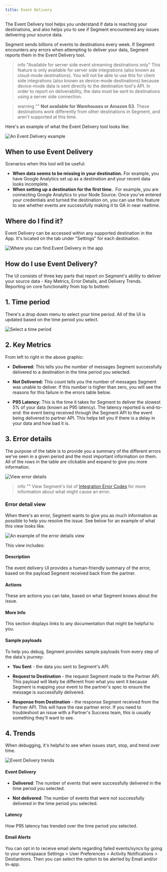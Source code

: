 ```yaml
---
title: Event Delivery
---
```


The Event Delivery tool helps you understand if data is reaching your destinations, and also helps you to see if Segment encountered any issues delivering your source data. 

Segment sends billions of events to destinations every week. If Segment encounters any errors when attempting to deliver your data, Segment reports them in the Event Delivery tool.

> info "Available for server side event streaming destinations only"
> This feature is only available for server side integrations (also known as cloud-mode destinations). You will not be able to use this for client side integrations (also known as device-mode destinations) because device-mode data is sent directly to the destination tool's API. In order to report on deliverability, the data must be sent to destinations using a server side connection. 

> warning ""
> **Not available for Warehouses or Amazon S3**. These destinations work differently from other destinations in Segment, and aren't supported at this time.

Here's an example of what the Event Delivery tool looks like:

![An Event Delivery example](images/edelivery_jXaoBuF6.png)

## When to use Event Delivery

Scenarios when this tool will be useful: 

- **When data seems to be missing in your destination.**
  For example, you have Google Analytics set up as a destination and your recent data looks incomplete.
- **When setting up a destination for the first time.** 
  For example, you are connecting Google Analytics to your Node Source. Once you've entered your credentials and turned the destination on, you can use this feature to see whether events are successfully making it to GA in near realtime. 

## Where do I find it? 

Event Delivery can be accessed within any supported destination in the App. It's located on the tab under "Settings" for each destination. 

![Where you can find Event Delivery in the app](images/find-edelivery.png)


## How do I use Event Delivery?

The UI consists of three key parts that report on Segment's ability to deliver your source data - Key Metrics, Error Details, and Delivery Trends. Reporting on core functionality from top to bottom: 

## 1. Time period


There's a drop down menu to select your time period. All of the UI is updated based on the time period you select. 

![Select a time period](images/edelivery_Qs4r85sc.png)

## 2. Key Metrics

From left to right in the above graphic:

- **Delivered:** This tells you the number of messages Segment successfully delivered to a destination in the time period you selected.

- **Not Delivered:** This count tells you the number of messages Segment was unable to deliver. If this number is higher than zero, you will see the reasons for this failure in the errors table below. 

- **P95 Latency:** This is the time it takes for Segment to deliver the slowest 5% of your data (known as P95 latency). The latency reported is end-to-end: the event being received through the Segment API to the event being delivered to partner API. This helps tell you if there is a delay in your data and how bad it is.


## 3. Error details

The purpose of the table is to provide you a summary of the different errors we've seen in a given period and the most important information on them. All of the rows in the table are clickable and expand to give you more information. 

![View error details](images/edelivery_V6hldpCl.png)

> info ""
> View Segment's list of [Integration Error Codes](/docs/connections/integration_error_codes/) for more information about what might cause an error.

### Error detail view

When there's an error, Segment wants to give you as much information as possible to help you resolve the issue. See below for an example of what this view looks like. 

![An example of the error details view](images/edelivery_CgNb4wVN.png)

This view includes: 

#### Description

The event delivery UI provides a human-friendly summary of the error, based on the payload Segment received back from the partner.

#### Actions

These are actions you can take, based on what Segment knows about the issue. 

#### More Info

This section displays links to any documentation that might be helpful to you. 


#### Sample payloads

To help you debug, Segment provides sample payloads from every step of the data's journey:

- **You Sent** - the data you sent to Segment's API.

- **Request to Destination** - the request Segment made to the Partner API. This payload will likely be different from what you sent it because Segment is mapping your event to the partner's spec to ensure the message is successfully delivered. 

- **Response from Destination** - the response Segment received from the Partner API. This will have the raw partner error. If you need to troubleshoot an issue with a Partner's Success team, this is usually something they'll want to see. 


## 4. Trends

When debugging, it's helpful to see when issues start, stop, and trend over time. 

![Event Delivery trends](images/edelivery_9FRFTAso.png)

#### Event Delivery

- **Delivered**: The number of events that were successfully delivered in the time period you selected. 

- **Not delivered**: The number of events that were not successfully delivered in the time period you selected. 


#### Latency

How P95 latency has trended over the time period you selected.

#### Email Alerts

You can opt in to receive email alerts regarding failed events/syncs by going to your workspaace Settings > User Preferences > Activity Notifications > Destiantions. Then you can select the option to be alerted by Email and/or In-app. 


